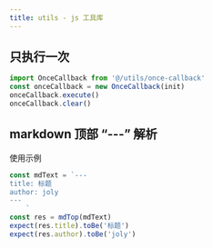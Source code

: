 ```yaml
---
title: utils - js 工具库
---
```


## 只执行一次

```ts
import OnceCallback from '@/utils/once-callback'
const onceCallback = new OnceCallback(init)
onceCallback.execute()
onceCallback.clear()
```

## markdown 顶部 “---” 解析

使用示例

```ts
const mdText = `---
title: 标题
author: joly
---
    `
const res = mdTop(mdText)
expect(res.title).toBe('标题')
expect(res.author).toBe('joly')
```
